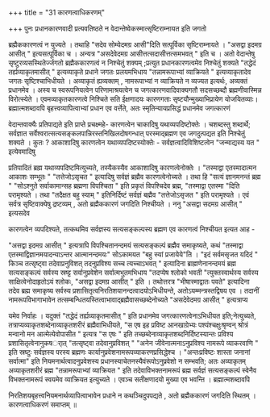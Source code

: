 +++
title = "31 कारणत्वाधिकरणम्"

+++
पुनः प्रधानकारणवादी प्रत्यवतिष्ठते न वेदान्तेष्वेकस्मात्सृष्टिराम्नायत इति जगतो

ब्रह्मैककारणत्वं न युज्यते । तथाहि "सदेव सोम्येदमग्र आसी"दिति सत्पूर्विका सृष्टिराम्नायते । "असद्वा इदमग्र आसीत् " इत्यसत्पूर्विका च । अन्यत्र "असदेवेदमग्र आसीत्तत्सदासीत्तत्समभवत् " इति च । अतो वेदान्तेषु सृष्टुरव्यसस्थितेर्ज्जगतो ब्रह्मैककारणत्वं न निश्चेतुं शक्यम् ;प्रत्युत प्रधानकारणत्वमेव निश्चेतुं शक्यते "तद्धेदं तर्ह्यव्याकृतमासीत् " इत्यव्याकृते प्रधाने जगतः प्रलयमभिधाय "तन्नामरूपाभ्यां व्याक्रियते " इत्यव्याकृतादेव जगतः सृष्टिश्चाभिधीयते । अव्याकृतं ह्यव्यक्तम् , नामरूपाभ्यां न व्याक्रियते न व्यज्यत इत्यर्थः, अव्यक्तं प्रधानमेव । अस्य च स्वरूपनियत्वेन परिणामाश्रयत्वेन च जगत्कारणवादिवाक्यगतौ सदसच्छब्दौ ब्रह्मणीवास्मिन्न विरोत्स्येते । एवमव्याकृतकारणत्वे निश्चिते सति ईक्षणादयः कारणगताः सृष्टयौन्मुख्याभिप्रायेण योजयितव्याः। ब्रह्मात्मशब्दावपि बृहत्त्वव्यापित्वाभ्यां प्रधान एव वर्त्तेते, अतः स्मृतिन्यायप्रसिद्धं प्रधानमेव जगत्कारणं

वेदान्तवाक्यैः प्रतिपाद्यते इति प्राप्ते प्रचक्ष्महे- कारणत्वेन चाकादिषु यथाव्यपदिष्टोक्तेः । चशब्दस्तु शब्दार्थे; सर्वज्ञात सर्वेश्वरात्सत्यसङ्कलपान्निरस्तनिखिलदोषगन्धात् परस्माद्ब्रह्मण एव जगदुत्पद्यत इति निश्चेतुं शक्यते । कुतः ? आकाशादिषु कारणत्वेन यथाव्यपदिष्टस्योक्तेः - सर्वज्ञत्वादिविशिष्टत्वेन "जन्माद्यस्य यत " इत्येवमादिषु

प्रतिपादितं ब्रह्म यथाव्यपदिष्टमित्युच्यते, तस्यैकस्यैव आकाशादिषु कारणत्वेनोक्तेः । "तस्माद्वा एतस्मादात्मन आकाशः सम्भूतः " "तत्तेजोऽसृचत " इत्यादिषु सर्वज्ञं ब्रह्मैव कारणत्वेनोच्यते । तथा हि "सत्यं ज्ञानमनन्तं ब्रह्म " "सोऽश्नुते सर्वाकामान्सह ब्रह्मणा विपश्चिता " इति प्रकृतं विपश्चिदेव ब्रह्म, "तस्माद्वा एतस्मा "दिति परामृश्यते । तथा "तदैक्षत बहु स्याम् " इतिनिर्दिष्टं सर्वज्ञं बह्मैव "तत्तेजोऽसृजत " इति परामृश्यते । एवं सर्वत्र सृष्टिवाक्येषु द्रष्टव्यम् , अतो ब्रह्मैककारणं जगदिति निश्चीयते । ननु "असद्वा सदमग्र आसीत् " इत्यसदेव

कारणत्वेन व्यपदिश्यते, तत्कथमिव सर्वज्ञस्य सत्यसङ्कल्पस्य ब्रह्मण एव कारणत्वं निश्चीयत इत्यत आह -

"असद्वा इदमग्र आसीत् " इत्यत्रापि विपश्चितानन्दमयं सत्यसङ्कल्पं ब्रह्मैव समाकृष्यते, कथं "तस्माद्वा एतस्माद्विज्ञानमयादन्याऽन्तर आत्मानन्दमयः" सोऽकामयत "बहु स्यां प्रजायेये"ति । "इदं सर्वमसृजत यदिदं " किञ्च तत्सृष्ट्वा तदेवाप्रनुविशत् तदनुप्रविश्य सच्च त्यच्चाऽभवत् " इत्यादिना ब्राह्मणेनानन्दमयं ब्रह्म सत्यसङ्कल्पं सर्वस्य स्रष्ट्ट सर्वानुप्रवेशेन सर्वात्मभुतमभिधाय "तदप्येष श्लोको भवती "त्युक्तस्वार्थस्य सर्वस्य साक्षित्वेनोदाहृतोऽयं श्लोकः, "असद्वा इदमग्र आसीत् " इति । तथोत्तरत्र "भीषास्माद्वातः पवते" इत्यादिना तदेव ब्रह्म समाकृष्य सर्वस्य प्रशासितृत्वनिरतिशयानन्दत्वादयोऽभिधीयन्ते, अतोऽयम्मन्त्रस्तद्विषय एव । तदानीं नामरूपविभागाभावेन तत्सम्बन्धितयस्तित्वाभावाद्ब्रह्मैवासच्छब्देनोच्यते "असदेवेदमग्र आसीत् " इत्यत्राप्य

यमेव निर्वाहः । यदुक्तं "तद्धेदं तर्ह्यव्याकृतमासीत् " इति प्रधानमेव जगत्कारणत्वेनाऽभिधीयत इति;नेत्युच्यते, तत्राप्यव्याकृतशब्देनाव्याकृतशरीरं ब्रह्मैवाभिधीयते, "स एष इह प्रविष्ट आनखाग्रेभ्यः पश्यंश्चक्षुःश्रृण्वन् श्रोत्रं मन्वानो मन आत्मेत्येवोपासीत " इत्यत्र "स एषः " इति तच्छब्देनाव्याकृतशब्दनिर्दिष्टस्यान्तः प्रविश्य प्रशासितृत्वेनानुकषर्ात् "तत्सृष्ट्वा तदेवानुप्रविशत् " "अनेन जीवेनात्मनाऽनुप्रविश्य नामरूपे व्याकरवाणि " इति स्रष्टुः सर्वज्ञस्य परस्य ब्रह्मणः कार्यानुप्रवेशनामरूपव्याकरणप्रसिद्धेश्च । "अन्तःप्रविष्टः शास्ता जनानां सर्वात्मा" इति नियमनार्थत्वादनुप्रवेशस्य प्रधानस्याचेतनस्यैवंरूपोऽनुप्रवेशो न सम्भवति; अतः अव्याकृतम् अव्याकृतशरीरं ब्रह्म "तन्नामरूपाभ्यां व्याक्रियत " इति तदेवाविभक्तनामरूपं ब्रह्म सर्वज्ञं सत्यसङ्कल्पं स्वेनैव विभक्तनामरूपं स्वयमेव व्याक्रियत इत्युच्यते । एवञ्च सतीक्षणादयो मुख्या एव भवन्ति । ब्रह्मात्मशब्दावपि

निरतिशयबृहत्त्वनियमनार्थव्यापित्वाभावेन प्रधाने न कथञ्चिदुपपद्यते , अतो ब्रह्मैककारणं जगदिति स्थितम् । कारणत्वाधिकरणं समाप्तम् ॥
